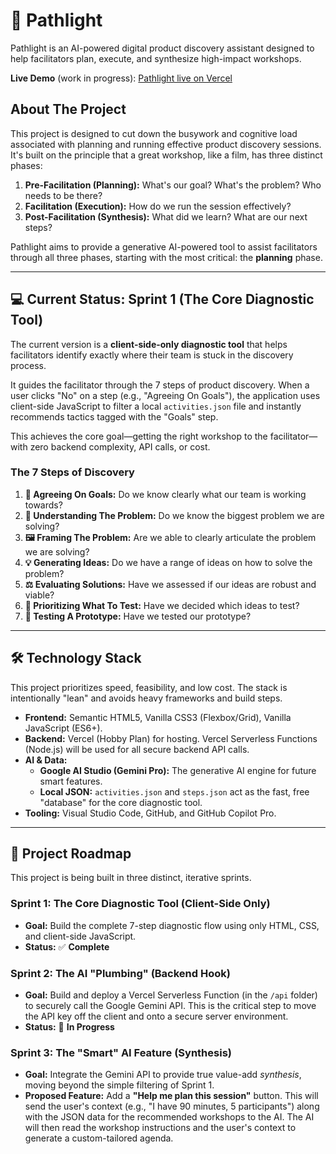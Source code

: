 # 🧭 Pathlight

Pathlight is an AI-powered digital product discovery assistant designed to help facilitators plan, execute, and synthesize high-impact workshops.

**Live Demo** (work in progress): <a href="https://pathlight-cyan.vercel.app" target="_blank">Pathlight live on Vercel</a>

## About The Project

This project is designed to cut down the busywork and cognitive load associated with planning and running effective product discovery sessions. It's built on the principle that a great workshop, like a film, has three distinct phases:

1.  **Pre-Facilitation (Planning):** What's our goal? What's the problem? Who needs to be there?
2.  **Facilitation (Execution):** How do we run the session effectively?
3.  **Post-Facilitation (Synthesis):** What did we learn? What are our next steps?

Pathlight aims to provide a generative AI-powered tool to assist facilitators through all three phases, starting with the most critical: the **planning** phase.

---

## 💻 Current Status: Sprint 1 (The Core Diagnostic Tool)

The current version is a **client-side-only diagnostic tool** that helps facilitators identify exactly where their team is stuck in the discovery process.

It guides the facilitator through the 7 steps of product discovery. When a user clicks "No" on a step (e.g., "Agreeing On Goals"), the application uses client-side JavaScript to filter a local `activities.json` file and instantly recommends tactics tagged with the "Goals" step.

This achieves the core goal—getting the right workshop to the facilitator—with zero backend complexity, API calls, or cost.

### The 7 Steps of Discovery

1.  **🧭 Agreeing On Goals:** Do we know clearly what our team is working towards?
2.  **🧠 Understanding The Problem:** Do we know the biggest problem we are solving?
3.  **🖼 Framing The Problem:** Are we able to clearly articulate the problem we are solving?
4.  **💡 Generating Ideas:** Do we have a range of ideas on how to solve the problem?
5.  **⚖️ Evaluating Solutions:** Have we assessed if our ideas are robust and viable?
6.  **📌 Prioritizing What To Test:** Have we decided which ideas to test?
7.  **🦺 Testing A Prototype:** Have we tested our prototype?

---

## 🛠️ Technology Stack

This project prioritizes speed, feasibility, and low cost. The stack is intentionally "lean" and avoids heavy frameworks and build steps.

* **Frontend:** Semantic HTML5, Vanilla CSS3 (Flexbox/Grid), Vanilla JavaScript (ES6+).
* **Backend:** Vercel (Hobby Plan) for hosting. Vercel Serverless Functions (Node.js) will be used for all secure backend API calls.
* **AI & Data:**
    * **Google AI Studio (Gemini Pro):** The generative AI engine for future smart features.
    * **Local JSON:** `activities.json` and `steps.json` act as the fast, free "database" for the core diagnostic tool.
* **Tooling:** Visual Studio Code, GitHub, and GitHub Copilot Pro.

---

## 🚀 Project Roadmap

This project is being built in three distinct, iterative sprints.

### Sprint 1: The Core Diagnostic Tool (Client-Side Only)

* **Goal:** Build the complete 7-step diagnostic flow using only HTML, CSS, and client-side JavaScript.
* **Status:** ✅ **Complete**

### Sprint 2: The AI "Plumbing" (Backend Hook)

* **Goal:** Build and deploy a Vercel Serverless Function (in the `/api` folder) to securely call the Google Gemini API. This is the critical step to move the API key off the client and onto a secure server environment.
* **Status:** 🏃 **In Progress**

### Sprint 3: The "Smart" AI Feature (Synthesis)

* **Goal:** Integrate the Gemini API to provide true value-add *synthesis*, moving beyond the simple filtering of Sprint 1.
* **Proposed Feature:** Add a **"Help me plan this session"** button. This will send the user's context (e.g., "I have 90 minutes, 5 participants") along with the JSON data for the recommended workshops to the AI. The AI will then read the workshop instructions and the user's context to generate a custom-tailored agenda.